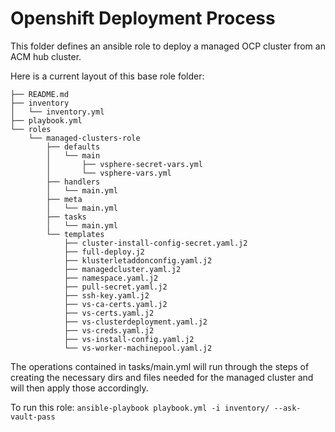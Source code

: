 # Openshift Deployment Process
This folder defines an ansible role to deploy a managed OCP cluster from an ACM hub cluster.

Here is a current layout of this base role folder:


```
├── README.md
├── inventory
│   └── inventory.yml
├── playbook.yml
└── roles
    └── managed-clusters-role
        ├── defaults
        │   └── main
        │       ├── vsphere-secret-vars.yml
        │       └── vsphere-vars.yml
        ├── handlers
        │   └── main.yml
        ├── meta
        │   └── main.yml
        ├── tasks
        │   └── main.yml
        └── templates
            ├── cluster-install-config-secret.yaml.j2
            ├── full-deploy.j2
            ├── klusterletaddonconfig.yaml.j2
            ├── managedcluster.yaml.j2
            ├── namespace.yaml.j2
            ├── pull-secret.yaml.j2
            ├── ssh-key.yaml.j2
            ├── vs-ca-certs.yaml.j2
            ├── vs-certs.yaml.j2
            ├── vs-clusterdeployment.yaml.j2
            ├── vs-creds.yaml.j2
            ├── vs-install-config.yaml.j2
            └── vs-worker-machinepool.yaml.j2

```

The operations contained in tasks/main.yml will run through the steps of creating the necessary dirs and files needed for the managed cluster and will then apply those accordingly.

To run this role: `ansible-playbook playbook.yml -i inventory/ --ask-vault-pass`
